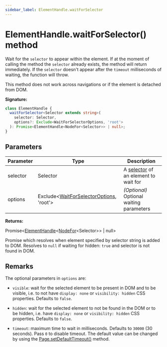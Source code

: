 ```yaml
---
sidebar_label: ElementHandle.waitForSelector
---
```


# ElementHandle.waitForSelector() method

Wait for the `selector` to appear within the element. If at the moment of calling the method the `selector` already exists, the method will return immediately. If the `selector` doesn't appear after the `timeout` milliseconds of waiting, the function will throw.

This method does not work across navigations or if the element is detached from DOM.

**Signature:**

```typescript
class ElementHandle {
  waitForSelector<Selector extends string>(
    selector: Selector,
    options?: Exclude<WaitForSelectorOptions, 'root'>
  ): Promise<ElementHandle<NodeFor<Selector>> | null>;
}
```

## Parameters

| Parameter | Type                                                                                   | Description                                                                                            |
| --------- | -------------------------------------------------------------------------------------- | ------------------------------------------------------------------------------------------------------ |
| selector  | Selector                                                                               | A [selector](https://developer.mozilla.org/en-US/docs/Web/CSS/CSS_Selectors) of an element to wait for |
| options   | Exclude&lt;[WaitForSelectorOptions](./puppeteer.waitforselectoroptions.md), 'root'&gt; | <i>(Optional)</i> Optional waiting parameters                                                          |

**Returns:**

Promise&lt;[ElementHandle](./puppeteer.elementhandle.md)&lt;[NodeFor](./puppeteer.nodefor.md)&lt;Selector&gt;&gt; \| null&gt;

Promise which resolves when element specified by selector string is added to DOM. Resolves to `null` if waiting for hidden: `true` and selector is not found in DOM.

## Remarks

The optional parameters in `options` are:

- `visible`: wait for the selected element to be present in DOM and to be visible, i.e. to not have `display: none` or `visibility: hidden` CSS properties. Defaults to `false`.

- `hidden`: wait for the selected element to not be found in the DOM or to be hidden, i.e. have `display: none` or `visibility: hidden` CSS properties. Defaults to `false`.

- `timeout`: maximum time to wait in milliseconds. Defaults to `30000` (30 seconds). Pass `0` to disable timeout. The default value can be changed by using the [Page.setDefaultTimeout()](./puppeteer.page.setdefaulttimeout.md) method.

